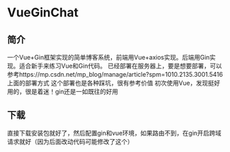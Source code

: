 # VueGinChat
## 简介
一个Vue+Gin框架实现的简单博客系统，前端用Vue+axios实现。后端用Gin实现。适合新手来练习Vue和Gin代码。
已经部署在服务器上，要是想要部署，可以参考https://mp.csdn.net/mp_blog/manage/article?spm=1010.2135.3001.5416 上面的部署方式
这个部署也是各种踩坑，很有参考价值
初次使用Vue，发现挺好用的，很是着迷！gin还是一如既往的好用

## 下载
直接下载安装包就好了，然后配置gin和vue环境，如果路由不到，在gin开启跨域请求就好（因为后面改动代码可能修改了这个）
